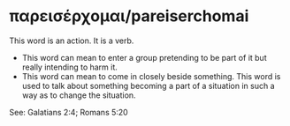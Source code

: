 # παρεισέρχομαι/pareiserchomai
This word is an action. It is a verb.
* This word can mean to enter a group pretending to be part of it but really intending to harm it.
* This word can mean to come in closely beside something. This word is used to talk about something becoming a part of a situation in such a way as to change the situation.

See: Galatians 2:4; Romans 5:20
